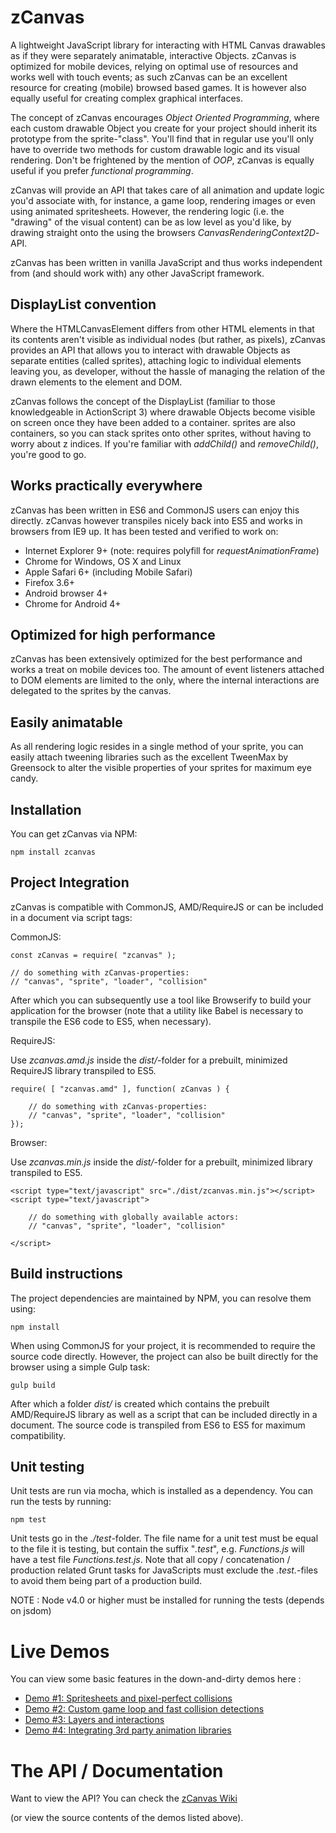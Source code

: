 zCanvas
=======

A lightweight JavaScript library for interacting with HTML Canvas drawables as if they were separately animatable,
interactive Objects. zCanvas is optimized for mobile devices, relying on optimal use of resources and works well with
touch events; as such zCanvas can be an excellent resource for creating (mobile) browsed based games. It is however
also equally useful for creating complex graphical interfaces.

The concept of zCanvas encourages _Object Oriented Programming_, where each custom drawable Object you create for your
project should inherit its prototype from the sprite-"class". You'll find that in regular use you'll only have to
override two methods for custom drawable logic and its visual rendering. Don't be frightened by the mention of _OOP_,
zCanvas is equally useful if you prefer _functional programming_.

zCanvas will provide an API that takes care of all animation and update logic you'd associate with, for instance, a game
loop, rendering images or even using animated spritesheets. However, the rendering logic (i.e. the "drawing" of the
visual content) can be as low level as you'd like, by drawing straight onto the <canvas> using the browsers
_CanvasRenderingContext2D_-API.

zCanvas has been written in vanilla JavaScript and thus works independent from (and should work with) any other
JavaScript framework.

## DisplayList convention

Where the HTMLCanvasElement differs from other HTML elements in that its contents aren't visible as individual nodes (but rather, as pixels), zCanvas
provides an API that allows you to interact with drawable Objects as separate entities (called sprites), attaching logic to individual
elements leaving you, as developer, without the hassle of managing the relation of the drawn elements to the <canvas> element and DOM.

zCanvas follows the concept of the DisplayList (familiar to those knowledgeable in ActionScript 3) where drawable Objects
become visible on screen once they have been added to a container. sprites are also containers, so you can stack sprites
onto other sprites, without having to worry about z indices. If you're familiar with _addChild()_ and _removeChild()_, you're good to go.

## Works practically everywhere

zCanvas has been written in ES6 and CommonJS users can enjoy this directly. zCanvas however
transpiles nicely back into ES5 and works in browsers from IE9 up. It has been tested and
verified to work on:

 * Internet Explorer 9+ (note: requires polyfill for _requestAnimationFrame_)
 * Chrome for Windows, OS X and Linux
 * Apple Safari 6+ (including Mobile Safari)
 * Firefox 3.6+
 * Android browser 4+
 * Chrome for Android 4+

## Optimized for high performance

zCanvas has been extensively optimized for the best performance and works a treat on mobile devices too. The amount of
event listeners attached to DOM elements are limited to the <canvas> only, where the internal interactions are delegated
to the sprites by the canvas.

## Easily animatable

As all rendering logic resides in a single method of your sprite, you can easily attach tweening libraries such as
the excellent TweenMax by Greensock to alter the visible properties of your sprites for maximum eye candy.

## Installation

You can get zCanvas via NPM:

    npm install zcanvas
    
## Project Integration

zCanvas is compatible with CommonJS, AMD/RequireJS or can be included in a document via script tags:

CommonJS:

    const zCanvas = require( "zcanvas" );
    
    // do something with zCanvas-properties:
    // "canvas", "sprite", "loader", "collision"
    
After which you can subsequently use a tool like Browserify to build your application for the browser (note that
a utility like Babel is necessary to transpile the ES6 code to ES5, when necessary).

RequireJS:

Use _zcanvas.amd.js_ inside the _dist/_-folder for a prebuilt, minimized RequireJS library transpiled to ES5.

    require( [ "zcanvas.amd" ], function( zCanvas ) {
    
        // do something with zCanvas-properties:
        // "canvas", "sprite", "loader", "collision"      
    });

Browser:

Use _zcanvas.min.js_ inside the _dist/_-folder for a prebuilt, minimized library transpiled to ES5.

    <script type="text/javascript" src="./dist/zcanvas.min.js"></script>
    <script type="text/javascript">
    
        // do something with globally available actors:
        // "canvas", "sprite", "loader", "collision"
    
    </script>

## Build instructions

The project dependencies are maintained by NPM, you can resolve them using:

    npm install

When using CommonJS for your project, it is recommended to require the source code directly. However, the project
can also be built directly for the browser using a simple Gulp task:

    gulp build
    
After which a folder _dist/_ is created which contains the prebuilt AMD/RequireJS library as well as a script
that can be included directly in a document. The source code is transpiled from ES6 to ES5 for maximum compatibility.

## Unit testing

Unit tests are run via mocha, which is installed as a dependency. You can run the tests by running:

    npm test
    
Unit tests go in the _./test_-folder. The file name for a unit test must be equal to the file it is testing, but contain
the suffix "_.test_", e.g. _Functions.js_ will have a test file _Functions.test.js_. Note that all copy / concatenation /
production related Grunt tasks for JavaScripts must exclude the _.test._-files to avoid them being part of a production build.

NOTE : Node v4.0 or higher must be installed for running the tests (depends on jsdom)

# Live Demos

You can view some basic features in the down-and-dirty demos here :

 * [Demo #1: Spritesheets and pixel-perfect collisions](https://rawgithub.com/igorski/zcanvas/master/examples/demo1.html)
 * [Demo #2: Custom game loop and fast collision detections](https://rawgithub.com/igorski/zcanvas/master/examples/demo2.html)
 * [Demo #3: Layers and interactions](https://rawgithub.com/igorski/zcanvas/master/examples/demo3.html)
 * [Demo #4: Integrating 3rd party animation libraries](https://rawgithub.com/igorski/zcanvas/master/examples/demo4.html)

# The API / Documentation

Want to view the API? You can check the [zCanvas Wiki](https://github.com/igorski/zcanvas/wiki)

(or view the source contents of the demos listed above).
